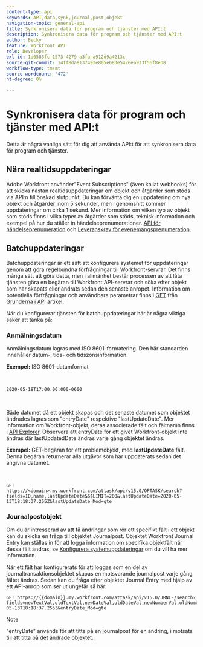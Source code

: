 ```yaml
---
content-type: api
keywords: API,data,synk,journal,post,objekt
navigation-topic: general-api
title: Synkronisera data för program och tjänster med API:t
description: Synkronisera data för program och tjänster med API:t
author: Becky
feature: Workfront API
role: Developer
exl-id: 1d0583fc-1573-4279-a3fa-a912d9a4213c
source-git-commit: 14ff8da8137493e805e683e5426ea933f56f8eb8
workflow-type: tm+mt
source-wordcount: '472'
ht-degree: 0%

---
```



# Synkronisera data för program och tjänster med API:t

Detta är några vanliga sätt för dig att använda API:t för att synkronisera data för program och tjänster.

## Nära realtidsuppdateringar

Adobe Workfront använder&quot;Event Subscriptions&quot; (även kallat webhooks) för att skicka nästan realtidsuppdateringar om objekt och åtgärder som stöds via API:n till önskad slutpunkt. Du kan förvänta dig en uppdatering om nya objekt och åtgärder inom 5 sekunder, men i genomsnitt kommer uppdateringar om cirka 1 sekund. Mer information om vilken typ av objekt som stöds finns i vilka typer av åtgärder som stöds, teknisk information och exempel på hur du ställer in händelseprenumerationer. [API för händelseprenumeration](../../wf-api/general/event-subs-api.md) och [Leveranskrav för evenemangsprenumeration](../../wf-api/general/setup-event-sub-endpoint.md).

## Batchuppdateringar

Batchuppdateringar är ett sätt att konfigurera systemet för uppdateringar genom att göra regelbundna förfrågningar till Workfront-servrar. Det finns många sätt att göra detta, men i allmänhet består processen av att låta tjänsten göra en begäran till Workfront API-servrar och söka efter objekt som har skapats eller ändrats sedan den senaste anropet. Information om potentiella förfrågningar och användbara parametrar finns i [GET](../../wf-api/general/api-basics.md#get-behavior) från [Grunderna i API](../../wf-api/general/api-basics.md) artikel.

När du konfigurerar tjänsten för batchuppdateringar här är några viktiga saker att tänka på:

### Anmälningsdatum

Anmälningsdatum lagras med ISO 8601-formatering. Den här standarden innehåller datum-, tids- och tidszonsinformation.

**Exempel:** ISO 8601-datumformat

<!-- [Copy](javascript:void(0);) -->
 
<pre><code>2020-05-18T17:00:00:000-0600</code></pre> 

Både datumet då ett objekt skapas och det senaste datumet som objektet ändrades lagras som &quot;entryDate&quot; respektive &quot;lastUpdateDate&quot;. Mer information om Workfront-objekt, deras associerade fält och fältnamn finns i [API Explorer](../../wf-api/general/api-explorer.md). Observera att entryDate för ett givet Workfront-objekt inte ändras där lastUpdatedDate ändras varje gång objektet ändras.

**Exempel:** GET-begäran för ett problemobjekt, med **lastUpdateDate** fält. Denna begäran returnerar alla utgåvor som har uppdaterats sedan det angivna datumet.

<!-- [Copy](javascript:void(0);) -->
 

```
GET
https://<domain>.my.workfront.com/attask/api/v15.0/OPTASK/search?fields=ID,name,lastUpdateDate&$$LIMIT=200&lastUpdateDate=2020-05-13T18:18:37.255Z&lastUpdateDate_Mod=gte
```

### Journalpostobjekt

Om du är intresserad av att få ändringar som rör ett specifikt fält i ett objekt kan du skicka en fråga till objektet Journalpost. Objektet Workfront Journal Entry kan ställas in för att logga information om specifika objektfält när dessa fält ändras, se [Konfigurera systemuppdateringar](../../administration-and-setup/set-up-workfront/system-tracked-update-feeds/configure-system-updates.md) om du vill ha mer information.

När ett fält har konfigurerats för att loggas som en del av journaltransaktionsobjektet skapas en motsvarande journalpost varje gång fältet ändras. Sedan kan du fråga efter objektet Journal Entry med hjälp av ett API-anrop som ser ut ungefär så här:

<!-- [Copy](javascript:void(0);) -->

<pre><code>GET https://&#123;&#123;domain&#125;&#125;.my.workfront.com/attask/api/v15.0/JRNLE/search?fields=newTextVal,oldTextVal,newDateVal,oldDateVal,newNumberVal,oldNumberVal,entryDate,objObjCode,objID,fieldName&fieldName=name&objObjCode=OPTASK&entryDate=2020-05-13T18:18:37.255Z&entryDate_Mod=gte</code></pre>

>[!NOTE]
>
>&quot;entryDate&quot; används för att titta på en journalpost för en ändring, i motsats till att titta på det ändrade objektet.
